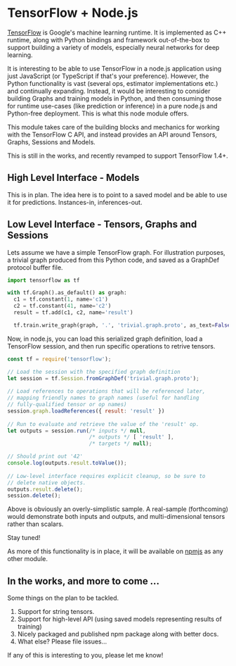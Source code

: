 # TensorFlow + Node.js

[TensorFlow](https://tensorflow.org) is Google's machine learning runtime.
It is implemented as C++ runtime, along with Python bindings and framework
out-of-the-box to support building a variety of models, especially neural
networks for deep learning.

It is interesting to be able to use TensorFlow in a node.js application
using just JavaScript (or TypeScript if that's your preference). However,
the Python functionality is vast (several ops, estimator implementations etc.)
and continually expanding. Instead, it would be interesting to consider
building Graphs and training models in Python, and then consuming those
for runtime use-cases (like prediction or inference) in a pure node.js and
Python-free deployment. This is what this node module offers.

This module takes care of the building blocks and mechanics for working
with the TensorFlow C API, and instead provides an API around Tensors, Graphs,
Sessions and Models.

This is still in the works, and recently revamped to support TensorFlow 1.4+.

## High Level Interface - Models

This is in plan. The idea here is to point to a saved model and be able to
use it for predictions. Instances-in, inferences-out.


## Low Level Interface - Tensors, Graphs and Sessions

Lets assume we have a simple TensorFlow graph. For illustration purposes, a
trivial graph produced from this Python code, and saved as a GraphDef
protocol buffer file.

```python
import tensorflow as tf

with tf.Graph().as_default() as graph:
  c1 = tf.constant(1, name='c1')
  c2 = tf.constant(41, name='c2')
  result = tf.add(c1, c2, name='result')

  tf.train.write_graph(graph, '.', 'trivial.graph.proto', as_text=False)
```

Now, in node.js, you can load this serialized graph definition, load a
TensorFlow session, and then run specific operations to retrive tensors.

```javascript
const tf = require('tensorflow');

// Load the session with the specified graph definition
let session = tf.Session.fromGraphDef('trivial.graph.proto');
    
// Load references to operations that will be referenced later,
// mapping friendly names to graph names (useful for handling
// fully-qualified tensor or op names)
session.graph.loadReferences({ result: 'result' })
    
// Run to evaluate and retrieve the value of the 'result' op.
let outputs = session.run(/* inputs */ null,
                          /* outputs */ [ 'result' ],
                          /* targets */ null);

// Should print out '42'
console.log(outputs.result.toValue());
    
// Low-level interface requires explicit cleanup, so be sure to
// delete native objects.
outputs.result.delete();
session.delete();
```

Above is obviously an overly-simplistic sample. A real-sample (forthcoming)
would demonstrate both inputs and outputs, and multi-dimensional tensors
rather than scalars.

Stay tuned!

As more of this functionality is in place, it will be available on
[npmjs](https://www.npmjs.org/package/tensorflow) as any other module.

## In the works, and more to come ...

Some things on the plan to be tackled.

1. Support for string tensors.
2. Support for high-level API (using saved models representing results
   of training)
3. Nicely packaged and published npm package along with better docs.
4. What else? Please file issues...

If any of this is interesting to you, please let me know!
